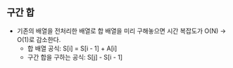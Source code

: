 ## 구간 합
- 기존의 배열을 전처리한 배열로 합 배열을 미리 구해놓으면 시간 복잡도가 O(N) -> O(1)로 감소한다.
  - 합 배열 공식: S[i] = S[i - 1] + A[i]
  - 구간 합을 구하는 공식: S[j] - S[i - 1] 
